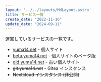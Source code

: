```yaml
---
layout: '../../layouts/MdLayout.astro'
title: サービス一覧
create_date: "2022-11-16"
update_date: "2024-09-11"
---
```


運営しているサービスの一覧です。

- [yuma14.net](/) - 個人サイト
- [beta.yuma14.net](https://beta.yuma14.net/) - 個人サイトのベータ版
- [old.yuma14.net](https://old.yuma14.net/) - 古い個人サイト
- ~~git.yuma14.net~~ - Gitea インスタンス
- ~~Nextcloud インスタンス (非公開)~~
